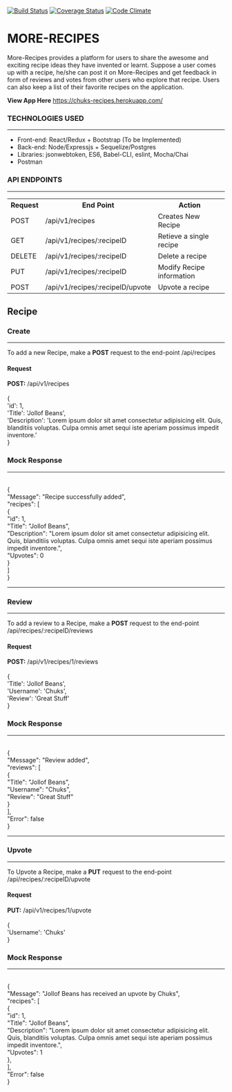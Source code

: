 [![Build Status](https://travis-ci.org/daddychukz/More-Recipes.svg?branch=feature_API_Badges_Dummy_Data)](https://travis-ci.org/daddychukz/More-Recipes)
[![Coverage Status](https://coveralls.io/repos/github/daddychukz/More-Recipes/badge.svg?branch=feature_API_Badges_Dummy_Data)](https://coveralls.io/github/daddychukz/More-Recipes?branch=feature_API_Badges_Dummy_Data)
[![Code Climate](https://codeclimate.com/github/daddychukz/More-Recipes.png)](https://codeclimate.com/github/daddychukz/More-Recipes)

# MORE-RECIPES
More-Recipes provides a platform for users to share the awesome and exciting  recipe ideas they 
have invented or learnt.  Suppose a user comes up with a recipe,  he/she can post it on 
More-Recipes and  get feedback in form of reviews and votes from other users who explore that 
recipe. Users can also keep a list of their favorite recipes on the application. 

<b>View App Here</b> https://chuks-recipes.herokuapp.com/

<h3>TECHNOLOGIES USED</h3>
<hr>
<ul>
  <li>Front-end: React/Redux + Bootstrap (To be Implemented)</li>
  <li>Back-end: Node/Expressjs + Sequelize/Postgres</li>
  <li>Libraries: jsonwebtoken, ES6, Babel-CLI, eslint, Mocha/Chai</li>
  <li>Postman</li>
</ul>

<h3>API ENDPOINTS</h3>
<hr>
<table>
  <tr>
      <th>Request</th>
      <th>End Point</th>
      <th>Action</th>
  </tr>
  <tr>
      <td>POST</td>
      <td>/api/v1/recipes</td>
      <td>Creates New Recipe</td>
  </tr>
  <tr>
      <td>GET</td>
      <td>/api/v1/recipes/:recipeID</td>
      <td>Retieve a single recipe</td>
  </tr>
  
  <tr>
      <td>DELETE</td>
      <td>/api/v1/recipes/:recipeID</td>
      <td>Delete a recipe</td>
  </tr>
  
  <tr>
      <td>PUT</td>
      <td>/api/v1/recipes/:recipeID<bookId></td>
      <td>Modify Recipe information</td>
  </tr>
  
  <tr>
      <td>POST</td>
      <td>/api/v1/recipes/:recipeID/upvote</td>
      <td>Upvote a recipe</td>
  </tr>
</table>

<h2>Recipe</h2
<hr>

<h3>Create</h3>
<hr>
To add a new Recipe, make a <b>POST</b> request to the end-point /api/recipes

<h4>Request</h4>
<b>POST:</b> /api/v1/recipes <br>
<br>
{<br>
    'id': 1, <br>
    'Title': 'Jollof Beans',<br>
    'Description': 'Lorem ipsum dolor sit amet consectetur adipisicing elit. Quis, blanditiis voluptas. Culpa omnis amet sequi iste aperiam possimus impedit inventore.'<br>
}<br>

<h3>Mock Response</h3>
<hr><br>
{<br>
    "Message": "Recipe successfully added",<br>
    "recipes": [<br>
        {<br>
            "id": 1,<br>
            "Title": "Jollof Beans",<br>
            "Description": "Lorem ipsum dolor sit amet consectetur adipisicing elit. Quis, blanditiis voluptas. Culpa omnis amet sequi iste aperiam possimus impedit inventore.",<br>
            "Upvotes": 0<br>
        }<br>
    ]<br>
}
<hr>

<h3>Review</h3>
<hr>
To add a review to a Recipe, make a <b>POST</b> request to the end-point /api/recipes/:recipeID/reviews

<h4>Request</h4>
<b>POST:</b> /api/v1/recipes/1/reviews <br>
<br>
{<br>
    'Title': 'Jollof Beans',<br>
    'Username': 'Chuks',<br>
    'Review': 'Great Stuff'<br>
}<br>

<h3>Mock Response</h3>
<hr><br>
{<br>
    "Message": "Review added",<br>
    "reviews": [<br>
        {<br>
            "Title": "Jollof Beans",<br>
            "Username": "Chuks",<br>
            "Review": "Great Stuff"<br>
        }<br>
    ],<br>
    "Error": false<br>
}
<hr>

<h3>Upvote</h3>
<hr>
To Upvote a Recipe, make a <b>PUT</b> request to the end-point /api/recipes/:recipeID/upvote

<h4>Request</h4>
<b>PUT:</b> /api/v1/recipes/1/upvote <br>
<br>
{<br>
    'Username': 'Chuks'<br>
}<br>

<h3>Mock Response</h3>
<hr><br>
{<br>
    "Message": "Jollof Beans has received an upvote by Chuks",<br>
    "recipes": [<br>
        {<br>
            "id": 1,<br>
            "Title": "Jollof Beans",<br>
            "Description": "Lorem ipsum dolor sit amet consectetur adipisicing elit. Quis, blanditiis voluptas. Culpa omnis amet sequi iste aperiam possimus impedit inventore.",<br>
            "Upvotes": 1<br>
        },<br>
    ],<br>
    "Error": false<br>
}
